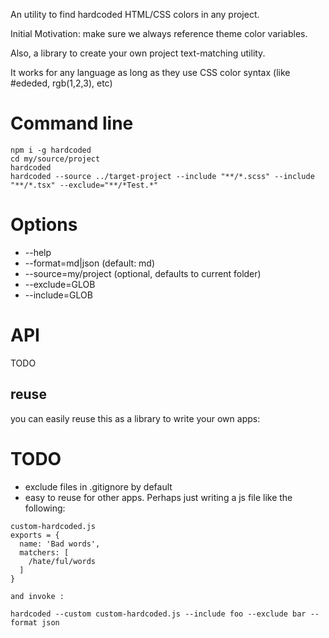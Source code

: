 An utility to find hardcoded HTML/CSS colors in any project.

Initial Motivation: make sure we always reference theme color variables. 

Also, a library to create your own project text-matching utility.

It works for any language as long as they use CSS color syntax (like #ededed, rgb(1,2,3), etc)

# Command line

```
npm i -g hardcoded
cd my/source/project
hardcoded
hardcoded --source ../target-project --include "**/*.scss" --include "**/*.tsx" --exclude="**/*Test.*"
```

# Options

 * --help
 * --format=md|json (default: md)
 * --source=my/project (optional, defaults to current folder)
 * --exclude=GLOB
 * --include=GLOB


# API

TODO

## reuse

you can easily reuse this as a library to write your own apps:


# TODO

 * exclude files in .gitignore by default  
 * easy to reuse for other apps. Perhaps just writing a js file like the following: 
```
custom-hardcoded.js
exports = {
  name: 'Bad words',
  matchers: [
    /hate/ful/words
  ]
}

and invoke : 

hardcoded --custom custom-hardcoded.js --include foo --exclude bar --format json
```